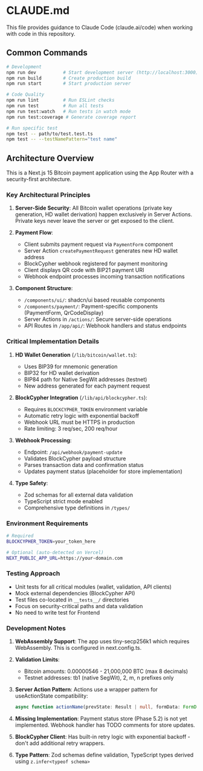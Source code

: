 # CLAUDE.md

This file provides guidance to Claude Code (claude.ai/code) when working with code in this repository.

## Common Commands

```bash
# Development
npm run dev          # Start development server (http://localhost:3000)
npm run build        # Create production build
npm run start        # Start production server

# Code Quality
npm run lint         # Run ESLint checks
npm run test         # Run all tests
npm run test:watch   # Run tests in watch mode
npm run test:coverage # Generate coverage report

# Run specific test
npm test -- path/to/test.test.ts
npm test -- --testNamePattern="test name"
```

## Architecture Overview

This is a Next.js 15 Bitcoin payment application using the App Router with a security-first architecture.

### Key Architectural Principles

1. **Server-Side Security**: All Bitcoin wallet operations (private key generation, HD wallet derivation) happen exclusively in Server Actions. Private keys never leave the server or get exposed to the client.

2. **Payment Flow**:
   - Client submits payment request via `PaymentForm` component
   - Server Action `createPaymentRequest` generates new HD wallet address
   - BlockCypher webhook registered for payment monitoring
   - Client displays QR code with BIP21 payment URI
   - Webhook endpoint processes incoming transaction notifications

3. **Component Structure**:
   - `/components/ui/`: shadcn/ui based reusable components
   - `/components/payment/`: Payment-specific components (PaymentForm, QrCodeDisplay)
   - Server Actions in `/actions/`: Secure server-side operations
   - API Routes in `/app/api/`: Webhook handlers and status endpoints

### Critical Implementation Details

1. **HD Wallet Generation** (`/lib/bitcoin/wallet.ts`):
   - Uses BIP39 for mnemonic generation
   - BIP32 for HD wallet derivation
   - BIP84 path for Native SegWit addresses (testnet)
   - New address generated for each payment request

2. **BlockCypher Integration** (`/lib/api/blockcypher.ts`):
   - Requires `BLOCKCYPHER_TOKEN` environment variable
   - Automatic retry logic with exponential backoff
   - Webhook URL must be HTTPS in production
   - Rate limiting: 3 req/sec, 200 req/hour

3. **Webhook Processing**:
   - Endpoint: `/api/webhook/payment-update`
   - Validates BlockCypher payload structure
   - Parses transaction data and confirmation status
   - Updates payment status (placeholder for store implementation)

4. **Type Safety**:
   - Zod schemas for all external data validation
   - TypeScript strict mode enabled
   - Comprehensive type definitions in `/types/`

### Environment Requirements

```bash
# Required
BLOCKCYPHER_TOKEN=your_token_here

# Optional (auto-detected on Vercel)
NEXT_PUBLIC_APP_URL=https://your-domain.com
```

### Testing Approach

- Unit tests for all critical modules (wallet, validation, API clients)
- Mock external dependencies (BlockCypher API)
- Test files co-located in `__tests__/` directories
- Focus on security-critical paths and data validation
- No need to write test for Frontend

### Development Notes

1. **WebAssembly Support**: The app uses tiny-secp256k1 which requires WebAssembly. This is configured in next.config.ts.

2. **Validation Limits**:
   - Bitcoin amounts: 0.00000546 - 21,000,000 BTC (max 8 decimals)
   - Testnet addresses: tb1 (native SegWit), 2, m, n prefixes only

3. **Server Action Pattern**: Actions use a wrapper pattern for useActionState compatibility:
   ```typescript
   async function actionName(prevState: Result | null, formData: FormData): Promise<Result>
   ```

4. **Missing Implementation**: Payment status store (Phase 5.2) is not yet implemented. Webhook handler has TODO comments for store updates.

5. **BlockCypher Client**: Has built-in retry logic with exponential backoff - don't add additional retry wrappers.

6. **Type Pattern**: Zod schemas define validation, TypeScript types derived using `z.infer<typeof schema>`